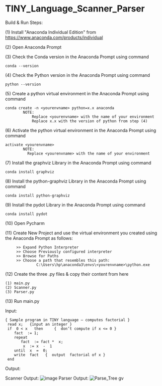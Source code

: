 # TINY_Language_Scanner_Parser

Build & Run Steps:

(1) Install "Anaconda Individual Edition" from 
        https://www.anaconda.com/products/individual

(2) Open Anaconda Prompt

(3) Check the Conda version in the Anaconda Prompt using command
        
    conda --version

(4) Check the Python version in the Anaconda Prompt using command
        
    python --version

(5) Create a python virtual environment in the Anaconda Prompt using command
        
    conda create -n <yourenvname> python=x.x anaconda
            NOTE:
                Replace <yourenvname> with the name of your environment
                Replace x.x with the version of python from step (4)

(6) Activate the python virtual environment in the Anaconda Prompt using command
        
    activate <yourenvname>
            NOTE:
              Replace <yourenvname> with the name of your environment

(7) Install the graphviz Library in the Anaconda Prompt using command
         
    conda install graphviz

(8) Install the python-graphviz Library in the Anaconda Prompt using command
    
    conda install python-graphviz

(9) Install the pydot Library in the Anaconda Prompt using command
         
    conda install pydot

(10) Open Pycharm

(11) Create New Project and use the virtual environment you created using the Anaconda Prompt as follows:
         
         >> Expand Python Interpreter
         >> Choose Previously configured interpreter
         >> Browse for Paths
         >> Choose a path that resembles this path:
                  C:\Users\hp\anaconda3\envs\<yourenvname>\python.exe

(12) Create the three .py files & copy their content from here
         
    (1) main.py
    (2) Scanner.py
    (3) Parser.py

(13) Run main.py

Input:

    { Sample program in TINY language – computes factorial }
     read x;   {input an integer }
     if  0 < x   then     {  don’t compute if x <= 0 }
        fact  := 1;
        repeat 
           fact  := fact *  x;
            x  := x  -  1
        until  x  =  0;
        write  fact   {  output  factorial of x }
     end

Output:

Scanner Output:
![image](https://user-images.githubusercontent.com/73910634/147478288-429d0271-ce2e-4dc6-9c86-8d502e466220.png)
Parser Output:
![Parse_Tree gv](https://user-images.githubusercontent.com/73910634/147478313-ecfa707c-2435-441c-a04b-f664f79e84de.png)



